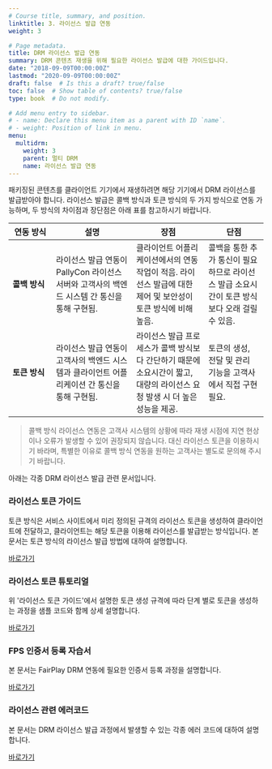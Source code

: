 ```yaml
---
# Course title, summary, and position.
linktitle: 3. 라이선스 발급 연동
weight: 3

# Page metadata.
title: DRM 라이선스 발급 연동
summary: DRM 콘텐츠 재생을 위해 필요한 라이선스 발급에 대한 가이드입니다.
date: "2018-09-09T00:00:00Z"
lastmod: "2020-09-09T00:00:00Z"
draft: false  # Is this a draft? true/false
toc: false  # Show table of contents? true/false
type: book  # Do not modify.

# Add menu entry to sidebar.
# - name: Declare this menu item as a parent with ID `name`.
# - weight: Position of link in menu.
menu:
  multidrm:
    weight: 3
    parent: 멀티 DRM
    name: 라이선스 발급 연동
---
```


패키징된 콘텐츠를 클라이언트 기기에서 재생하려면 해당 기기에서 DRM 라이선스를 발급받아야 합니다. 라이선스 발급은 콜백 방식과 토큰 방식의 두 가지 방식으로 연동 가능하며, 두 방식의 차이점과 장단점은 아래 표를 참고하시기 바랍니다.

|<div style="width:70px">연동 방식</div>|설명|장점|단점|
|-----|-----|-----|-----|
| **콜백 방식** |라이선스 발급 연동이 PallyCon 라이선스 서버와 고객사의 백엔드 시스템 간 통신을 통해 구현됨.|클라이언트 어플리케이션에서의 연동 작업이 적음. 라이선스 발급에 대한 제어 및 보안성이 토큰 방식에 비해 높음.|콜백을 통한 추가 통신이 필요하므로 라이선스 발급 소요시간이 토큰 방식 보다 오래 걸릴 수 있음.|
| **토큰 방식** |라이선스 발급 연동이 고객사의 백엔드 시스템과 클라이언트 어플리케이션 간 통신을 통해 구현됨.|라이선스 발급 프로세스가 콜백 방식보다 간단하기 때문에 소요시간이 짧고, 대량의 라이선스 요청 발생 시 더 높은 성능을 제공.|토큰의 생성, 전달 및 관리 기능을 고객사에서 직접 구현 필요.|

> 콜백 방식 라이선스 연동은 고객사 시스템의 상황에 따라 재생 시점에 지연 현상이나 오류가 발생할 수 있어 권장되지 않습니다. 대신 라이선스 토큰을 이용하시기 바라며, 특별한 이유로 콜백 방식 연동을 원하는 고객사는 별도로 문의해 주시기 바랍니다.

아래는 각종 DRM 라이선스 발급 관련 문서입니다.

<div class="row">
  <div class="col-sm-6">
    <div class="card">
      <div class="card-body">
        <h3 class="card-title">라이선스 토큰 가이드</h3>
        <p class="card-text">토큰 방식은 서비스 사이트에서 미리 정의된 규격의 라이선스 토큰을 생성하여 클라이언트에 전달하고, 클라이언트는 해당 토큰을 이용해 라이선스를 발급받는 방식입니다. 본 문서는 토큰 방식의 라이선스 발급 방법에 대하여 설명합니다.</p>
        <a href="./license-token/" class="btn btn-primary">바로가기</a>
      </div>
    </div>
  </div>
  <div class="col-sm-6">
    <div class="card">
      <div class="card-body">
        <h3 class="card-title">라이선스 토큰 튜토리얼</h3>
        <p class="card-text">위 '라이선스 토큰 가이드'에서 설명한 토큰 생성 규격에 따라 단계 별로 토큰을 생성하는 과정을 샘플 코드와 함께 상세 설명합니다.</p>
        <a href="./license-token-tutorial/" class="btn btn-primary">바로가기</a>
      </div>
    </div>
  </div>
  <div class="col-sm-6">
    <div class="card">
      <div class="card-body">
        <h3 class="card-title">FPS 인증서 등록 자습서</h3>
        <p class="card-text">본 문서는 FairPlay DRM 연동에 필요한 인증서 등록 과정을 설명합니다.</p>
        <a href="./fps-cert-tutorial/" class="btn btn-primary">바로가기</a>
      </div>
    </div>
  </div>
  <div class="col-sm-6">
    <div class="card">
      <div class="card-body">
        <h3 class="card-title">라이선스 관련 에러코드</h3>
        <p class="card-text">본 문서는 DRM 라이선스 발급 과정에서 발생할 수 있는 각종 에러 코드에 대하여 설명합니다.</p>
        <a href="./license-errorcode/" class="btn btn-primary">바로가기</a>
      </div>
    </div>
  </div>
</div>
